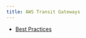 ```yaml
---
title: AWS Transit Gateways
---
```


* [Best Practices](https://docs.aws.amazon.com/vpc/latest/tgw/tgw-best-design-practices.html)
